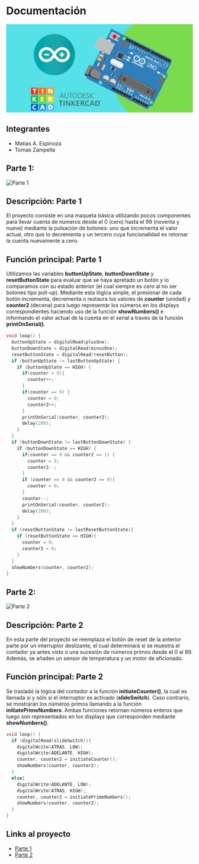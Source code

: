 # Documentación
![Tinkercad](./img/ArduinoTinkercad.jpg)

## Integrantes 
- Matias A. Espinoza
- Tomas Zampella

## Parte 1:
![Parte 1](https://cdn.discordapp.com/attachments/1158565907921109100/1165369244909850735/image.png)

## Descripción: Parte 1
El proyecto consiste en una maqueta básica utilizando pocos componentes para llevar cuenta de números desde el 0 (cero) hasta el 99 (noventa y nueve) mediante la pulsación de botones: uno que incrementa el valor actual, otro que lo decrementa y un tercero cuya funcionalidad es retornar la cuenta nuevamente a cero.

## Función principal: Parte 1
Utilizamos las variables **buttonUpState**, **buttonDownState** y **resetButtonState** para evaluar que se haya apretado un botón y lo comparamos con su estado anterior (el cual siempre es cero al no ser botones tipo pull-up). Mediante esta lógica simple, el presionar de cada botón incrementa, decrementa o restaura los valores de **counter** (unidad) y **counter2** (decena) para luego representar los números en los displays correspondientes haciendo uso de la función **showNumbers()** e informando el valor actual de la cuenta en el serial a través de la función **printOnSerial()**.

~~~ C
void loop() {
  buttonUpState = digitalRead(plusOne); 
  buttonDownState = digitalRead(minusOne);
  resetButtonState = digitalRead(resetButton);
  if (buttonUpState != lastButtonUpState) {
    if (buttonUpState == HIGH) {
      if(counter < 9){
        counter++;    
      }
      if(counter == 9) {
        counter = 0;
        counter2++;
      }
      printOnSerial(counter, counter2);
      delay(200); 
   	}  
  }
  if (buttonDownState != lastButtonDownState) {
    if (buttonDownState == HIGH) {
      if(counter == 0 && counter2 == 1) {
        counter = 9; 
        counter2--;
      }
      if (counter == 0 && counter2 == 0){
        counter = 0;
      } 
      counter--;
      printOnSerial(counter, counter2);
      delay(200); 
    }
  } 
  if (resetButtonState != lastResetButtonState){
    if (resetButtonState == HIGH){
      counter = 0;
      counter2 = 0;
    }
  }
  showNumbers(counter, counter2);
} 
~~~

## Parte 2:
![Parte 2](https://cdn.discordapp.com/attachments/1158565907921109100/1165910324478742529/image.png)

## Descripción: Parte 2
En esta parte del proyecto se reemplaza el botón de reset de la anterior parte por un interruptor deslizante, el cual determinará si se muestra el contador ya antes visto o una sucesión de números primos desde el 0 al 99. Además, se añaden un sensor de temperatura y un motor de aficionado.

## Función principal: Parte 2
Se trasladó la lógica del contador a la función **initiateCounter()**, la cual es llamada sí y sólo si el interruptor es activado (**slideSwitch**). Caso contrario, se mostrarán los números primos llamando a la función **initiatePrimeNumbers**.
Ambas funciones retornan números enteros que luego son representados en los displays que corresponden mediante **showNumbers()**.

~~~ C
void loop() {
  if (digitalRead(slideSwitch)){
    digitalWrite(ATRAS, LOW);
  	digitalWrite(ADELANTE, HIGH);
    counter, counter2 = initiateCounter();
  	showNumbers(counter, counter2);
  }
  else{
    digitalWrite(ADELANTE, LOW);
    digitalWrite(ATRAS, HIGH);
    counter, counter2 = initiatePrimeNumbers();
    showNumbers(counter, counter2);
  }
}
~~~


## Links al proyecto
- [Parte 1](https://www.tinkercad.com/things/5phVSGHaVt5-shiny-gaaris/editel?sharecode=mA6AAz2ZPzN4UItgF8Y0vRSVJJgpHxs3HxNfU2h01Ms)
- [Parte 2](https://www.tinkercad.com/things/b1jAi5JzkPg-copy-of-1-parcial-domiciliario-parte-1-/editel?sharecode=h-FHPV9EsrAtvGx3lmfAhPX5WRSrpqkEfkowLyuCKXo)
